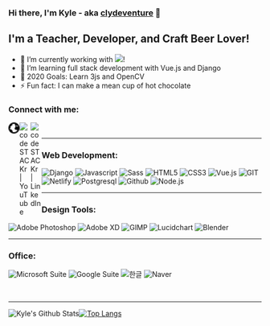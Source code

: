 ### Hi there, I'm Kyle - aka [clydeventure][website] 👋

## I'm a Teacher, Developer, and Craft Beer Lover!
- 🔭 I’m currently working with [<img src="https://github.com/clydeventure/website/blob/master/img/logo/planteraOrange.png" height="12px">][plantera]!
- 🌱 I’m learning full stack development with Vue.js and Django
- 🥅 2020 Goals: Learn 3js and OpenCV
- ⚡ Fun fact: I can make a mean cup of hot chocolate

### Connect with me:

[<img align="left" alt="codeSTACKr.com" width="22px" src="https://raw.githubusercontent.com/iconic/open-iconic/master/svg/globe.svg" />][website]
[<img align="left" alt="codeSTACKr | YouTube" width="22px" src="https://cdn.jsdelivr.net/npm/simple-icons@v3/icons/youtube.svg" />][youtube]
[<img align="left" alt="codeSTACKr | LinkedIn" width="22px" src="https://cdn.jsdelivr.net/npm/simple-icons@v3/icons/linkedin.svg" />][linkedin]
<br />

---

### Web Development:

<img src="https://github.com/clydeventure/website/blob/master/img/logo/djangologo.png" height="50px" class="programs" title="Django" > <img src="https://github.com/clydeventure/website/blob/master/img/logo/jslogo.png" height="50px" class="programs" title="Javascript" > <img src="https://github.com/clydeventure/website/blob/master/img/logo/sass.png" height="50px" class="programs" title="Sass" > <img src="https://github.com/clydeventure/website/blob/master/img/logo/html5logo.png" height="50px" class="programs" title="HTML5" > <img src="https://github.com/clydeventure/website/blob/master/img/logo/csslogo.png" height="50px" class="programs" title="CSS3" > <img src="https://github.com/clydeventure/website/blob/master/img/logo/vue.png" height="50px" class="programs" title="Vue.js" > <img src="https://github.com/clydeventure/website/blob/master/img/logo/gitlogo.png" height="50px" class="programs" title="GIT" > <img src="https://github.com/clydeventure/website/blob/master/img/logo/netlifylogo.png" height="50px" class="programs" title="Netlify" > <img src="https://github.com/clydeventure/website/blob/master/img/logo/postgresqllogo.png" height="50px" class="programs" title="Postgresql" > <img src="https://github.com/clydeventure/website/blob/master/img/logo/githublogo.png" height="50px" class="programs" title="Github" > <img src="https://github.com/clydeventure/website/blob/master/img/logo/node.png" height="50px" class="programs" title="Node.js" > 

---

### Design Tools:

<img src="https://github.com/clydeventure/website/blob/master/img/logo/pslogo.png" height="50px" class="programs" title="Adobe Photoshop" > <img src="https://github.com/clydeventure/website/blob/master/img/logo/xdlogo.png" height="50px" class="programs" title="Adobe XD" > <img src="https://github.com/clydeventure/website/blob/master/img/logo/gimplogo.png" height="50px" class="programs" title="GIMP" > <img src="https://github.com/clydeventure/website/blob/master/img/logo/lucidchartlogo.png" height="50px" class="programs" title="Lucidchart"> <img src="https://github.com/clydeventure/website/blob/master/img/logo/blenderlogo.png" height="50px" class="programs" title="Blender" > 

---

### Office:

<img src="https://github.com/clydeventure/website/blob/master/img/logo/micorsoftlogo.png" height="50px" class="programs" title="Microsoft Suite" > <img src="https://github.com/clydeventure/website/blob/master/img/logo/googlelogo.png" height="50px" class="programs" title="Google Suite" > <img src="https://github.com/clydeventure/website/blob/master/img/logo/hancomlogo.png" height="50px" class="programs" title="한글" > <img src="https://github.com/clydeventure/website/blob/master/img/logo/naver.png" height="50px" class="programs" title="Naver" >

<br />

---

<img align="left" alt="Kyle's Github Stats" src="https://github-readme-stats.vercel.app/api?username=clydeventure&show_icons=true&hide_border=true&hide=prs,contribs" />


[![Top Langs](https://github-readme-stats.vercel.app/api/top-langs/?username=clydeventure&layout=compact)](https://github.com/clydeventure/github-readme-stats)

[website]: https://clydeventure.com
[youtube]: https://www.youtube.com/channel/UCxZi6Y4eJxhGyItIjIZ687g?view_as=subscriber
[linkedin]: https://www.linkedin.com/in/kyle-clyde/
[plantera]: https://www.plantera.kr/
